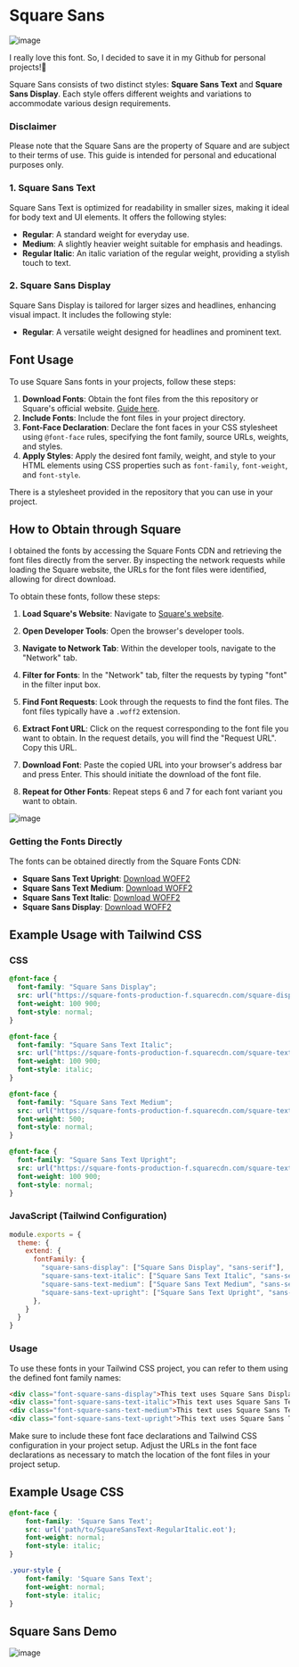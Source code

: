 # Square Sans

![image](https://github.com/aidrecabrera/square-sans/assets/61798731/63b6410a-c6f5-4398-aa7b-a6f305917d99)


I really love this font. So, I decided to save it in my Github for personal projects!👀

Square Sans consists of two distinct styles: **Square Sans Text** and **Square Sans Display**. Each style offers different weights and variations to accommodate various design requirements.

### Disclaimer

Please note that the Square Sans are the property of Square and are subject to their terms of use. This guide is intended for personal and educational purposes only.

### 1. Square Sans Text

Square Sans Text is optimized for readability in smaller sizes, making it ideal for body text and UI elements. It offers the following styles:

- **Regular**: A standard weight for everyday use.
- **Medium**: A slightly heavier weight suitable for emphasis and headings.
- **Regular Italic**: An italic variation of the regular weight, providing a stylish touch to text.

### 2. Square Sans Display

Square Sans Display is tailored for larger sizes and headlines, enhancing visual impact. It includes the following style:

- **Regular**: A versatile weight designed for headlines and prominent text.

## Font Usage

To use Square Sans fonts in your projects, follow these steps:

1. **Download Fonts**: Obtain the font files from the this repository or Square's official website. [Guide here](#How-to-Obtain-through-Square).
2. **Include Fonts**: Include the font files in your project directory.
3. **Font-Face Declaration**: Declare the font faces in your CSS stylesheet using `@font-face` rules, specifying the font family, source URLs, weights, and styles.
4. **Apply Styles**: Apply the desired font family, weight, and style to your HTML elements using CSS properties such as `font-family`, `font-weight`, and `font-style`.

There is a stylesheet provided in the repository that you can use in your project.

## How to Obtain through Square

I obtained the fonts by accessing the Square Fonts CDN and retrieving the font files directly from the server. By inspecting the network requests while loading the Square website, the URLs for the font files were identified, allowing for direct download.

To obtain these fonts, follow these steps:

1. **Load Square's Website**: Navigate to [Square's website](https://squareup.com/).
   
2. **Open Developer Tools**: Open the browser's developer tools.

3. **Navigate to Network Tab**: Within the developer tools, navigate to the "Network" tab.

4. **Filter for Fonts**: In the "Network" tab, filter the requests by typing "font" in the filter input box.

5. **Find Font Requests**: Look through the requests to find the font files. The font files typically have a `.woff2` extension.

6. **Extract Font URL**: Click on the request corresponding to the font file you want to obtain. In the request details, you will find the "Request URL". Copy this URL.

7. **Download Font**: Paste the copied URL into your browser's address bar and press Enter. This should initiate the download of the font file.

8. **Repeat for Other Fonts**: Repeat steps 6 and 7 for each font variant you want to obtain.

![image](https://github.com/aidrecabrera/square-sans/assets/61798731/e61ac3a0-32f0-4c89-b902-806b9b6d12d9)


### Getting the Fonts Directly
The fonts can be obtained directly from the Square Fonts CDN:

- **Square Sans Text Upright**: [Download WOFF2](https://square-fonts-production-f.squarecdn.com/square-text/SquareSansText-Upright-VF.woff2)
- **Square Sans Text Medium**: [Download WOFF2](https://square-fonts-production-f.squarecdn.com/square-text/SquareSansText-Medium.woff2)
- **Square Sans Text Italic**: [Download WOFF2](https://square-fonts-production-f.squarecdn.com/square-text/SquareSansText-Italic-VF.woff2)
- **Square Sans Display**: [Download WOFF2](https://square-fonts-production-f.squarecdn.com/square-display/SquareSansDisplay-VF.woff2)

## Example Usage with Tailwind CSS

### CSS

```css
@font-face {
  font-family: "Square Sans Display";
  src: url("https://square-fonts-production-f.squarecdn.com/square-display/SquareSansDisplay-VF.woff2") format("woff2");
  font-weight: 100 900;
  font-style: normal;
}

@font-face {
  font-family: "Square Sans Text Italic";
  src: url("https://square-fonts-production-f.squarecdn.com/square-text/SquareSansText-Italic-VF.woff2") format("woff2");
  font-weight: 100 900;
  font-style: italic;
}

@font-face {
  font-family: "Square Sans Text Medium";
  src: url("https://square-fonts-production-f.squarecdn.com/square-text/SquareSansText-Medium.woff2") format("woff2");
  font-weight: 500;
  font-style: normal;
}

@font-face {
  font-family: "Square Sans Text Upright";
  src: url("https://square-fonts-production-f.squarecdn.com/square-text/SquareSansText-Upright-VF.woff2") format("woff2");
  font-weight: 100 900;
  font-style: normal;
}
```

### JavaScript (Tailwind Configuration)

```js
module.exports = {
  theme: {
    extend: {
      fontFamily: {
        "square-sans-display": ["Square Sans Display", "sans-serif"],
        "square-sans-text-italic": ["Square Sans Text Italic", "sans-serif"],
        "square-sans-text-medium": ["Square Sans Text Medium", "sans-serif"],
        "square-sans-text-upright": ["Square Sans Text Upright", "sans-serif"],
      },
    }
  }
}
```

### Usage

To use these fonts in your Tailwind CSS project, you can refer to them using the defined font family names:

```html
<div class="font-square-sans-display">This text uses Square Sans Display font.</div>
<div class="font-square-sans-text-italic">This text uses Square Sans Text Italic font.</div>
<div class="font-square-sans-text-medium">This text uses Square Sans Text Medium font.</div>
<div class="font-square-sans-text-upright">This text uses Square Sans Text Upright font.</div>
```

Make sure to include these font face declarations and Tailwind CSS configuration in your project setup. Adjust the URLs in the font face declarations as necessary to match the location of the font files in your project setup.

## Example Usage CSS

```css
@font-face {
    font-family: 'Square Sans Text';
    src: url('path/to/SquareSansText-RegularItalic.eot');
    font-weight: normal;
    font-style: italic;
}

.your-style {
    font-family: 'Square Sans Text';
    font-weight: normal;
    font-style: italic;
}
```

## Square Sans Demo

![image](https://github.com/aidrecabrera/square-sans/assets/61798731/dd293d1f-9266-4509-a5c9-5a0f53d6bb8b)
